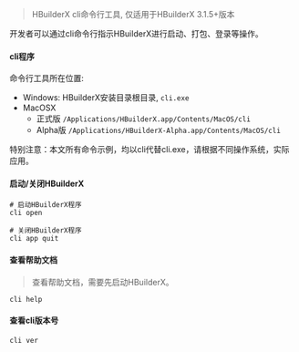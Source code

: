 > HBuilderX cli命令行工具, 仅适用于HBuilderX 3.1.5+版本

开发者可以通过cli命令行指示HBuilderX进行启动、打包、登录等操作。

#### cli程序

命令行工具所在位置:

- Windows: HBuilderX安装目录根目录, `cli.exe`
- MacOSX
    - 正式版 `/Applications/HBuilderX.app/Contents/MacOS/cli`
    - Alpha版 `/Applications/HBuilderX-Alpha.app/Contents/MacOS/cli`

特别注意：本文所有命令示例，均以cli代替cli.exe，请根据不同操作系统，实际应用。


#### 启动/关闭HBuilderX

```shell
# 启动HBuilderX程序
cli open

# 关闭HBuilderX程序
cli app quit
```


#### 查看帮助文档

> 查看帮助文档，需要先启动HBuilderX。

```shell
cli help
```

#### 查看cli版本号

```shell
cli ver
```